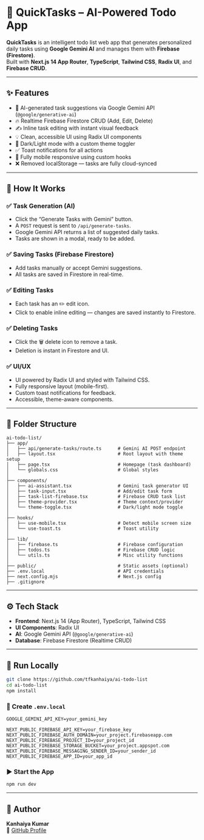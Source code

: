 # 🧠 QuickTasks – AI-Powered Todo App

**QuickTasks** is an intelligent todo list web app that generates personalized daily tasks using **Google Gemini AI** and manages them with **Firebase (Firestore)**.  
Built with **Next.js 14 App Router**, **TypeScript**, **Tailwind CSS**, **Radix UI**, and **Firebase CRUD**.

---

## ✨ Features

- 🧠 AI-generated task suggestions via Google Gemini API (`@google/generative-ai`)
- 🔥 Realtime Firebase Firestore CRUD (Add, Edit, Delete)
- ✍️ Inline task editing with instant visual feedback
- 💡 Clean, accessible UI using Radix UI components
- 🌙 Dark/Light mode with a custom theme toggler
- ✅ Toast notifications for all actions
- 📱 Fully mobile responsive using custom hooks
- ❌ Removed localStorage — tasks are fully cloud-synced

---

## 🔄 How It Works

### ✅ Task Generation (AI)
- Click the “Generate Tasks with Gemini” button.
- A `POST` request is sent to `/api/generate-tasks`.
- Google Gemini API returns a list of suggested daily tasks.
- Tasks are shown in a modal, ready to be added.

### ✅ Saving Tasks (Firebase Firestore)
- Add tasks manually or accept Gemini suggestions.
- All tasks are saved in Firestore in real-time.

### ✅ Editing Tasks
- Each task has an ✏️ edit icon.
- Click to enable inline editing — changes are saved instantly to Firestore.

### ✅ Deleting Tasks
- Click the 🗑️ delete icon to remove a task.
- Deletion is instant in Firestore and UI.

### ✅ UI/UX
- UI powered by Radix UI and styled with Tailwind CSS.
- Fully responsive layout (mobile-first).
- Custom toast notifications for feedback.
- Accessible, theme-aware components.

---

## 📁 Folder Structure

```
ai-todo-list/
├── app/
│   ├── api/generate-tasks/route.ts      # Gemini AI POST endpoint
│   ├── layout.tsx                       # Root layout with theme setup
│   ├── page.tsx                         # Homepage (task dashboard)
│   └── globals.css                      # Global styles
│
├── components/
│   ├── ai-assistant.tsx                 # Gemini task generator UI
│   ├── task-input.tsx                   # Add/edit task form
│   ├── task-list-firebase.tsx           # Firebase CRUD task list
│   ├── theme-provider.tsx               # Theme context/provider
│   └── theme-toggle.tsx                 # Dark/light mode toggle
│
├── hooks/
│   ├── use-mobile.tsx                   # Detect mobile screen size
│   └── use-toast.ts                     # Toast utility
│
├── lib/
│   ├── firebase.ts                      # Firebase configuration
│   ├── todos.ts                         # Firebase CRUD logic
│   └── utils.ts                         # Misc utility functions
│
├── public/                              # Static assets (optional)
├── .env.local                           # API credentials
├── next.config.mjs                      # Next.js config
├── .gitignore
```

---

## ⚙️ Tech Stack

- **Frontend**: Next.js 14 (App Router), TypeScript, Tailwind CSS
- **UI Components**: Radix UI
- **AI**: Google Gemini API (`@google/generative-ai`)
- **Database**: Firebase Firestore (Realtime CRUD)

---

## 🧪 Run Locally

```bash
git clone https://github.com/tfkanhaiya/ai-todo-list
cd ai-todo-list
npm install
```

### 🔐 Create `.env.local`

```env
GOOGLE_GEMINI_API_KEY=your_gemini_key

NEXT_PUBLIC_FIREBASE_API_KEY=your_firebase_key
NEXT_PUBLIC_FIREBASE_AUTH_DOMAIN=your_project.firebaseapp.com
NEXT_PUBLIC_FIREBASE_PROJECT_ID=your_project_id
NEXT_PUBLIC_FIREBASE_STORAGE_BUCKET=your_project.appspot.com
NEXT_PUBLIC_FIREBASE_MESSAGING_SENDER_ID=your_sender_id
NEXT_PUBLIC_FIREBASE_APP_ID=your_app_id
```

### ▶️ Start the App

```bash
npm run dev
```

---

## 👤 Author

**Kanhaiya Kumar**  
🔗 [GitHub Profile](https://github.com/tfkanhaiya)
